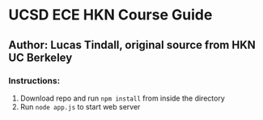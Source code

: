 # UCSD ECE HKN Course Guide

## Author: Lucas Tindall, original source from HKN UC Berkeley

### Instructions:
1. Download repo and run `npm install` from inside the directory
2. Run `node app.js` to start web server
